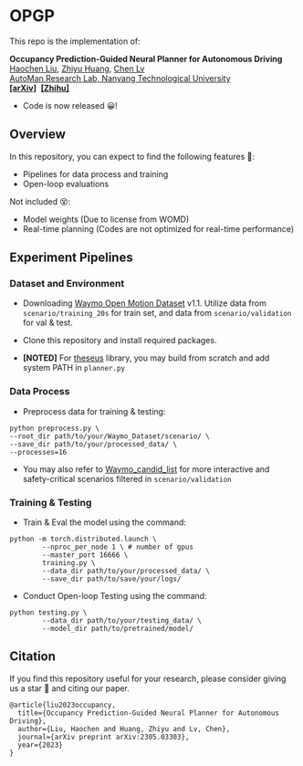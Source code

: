 # OPGP

This repo is the implementation of:

**Occupancy Prediction-Guided Neural Planner for Autonomous Driving**
<br> [Haochen Liu](https://scholar.google.com/citations?user=iizqKUsAAAAJ&hl=en), [Zhiyu Huang](https://mczhi.github.io/),  [Chen Lv](https://scholar.google.com/citations?user=UKVs2CEAAAAJ&hl=en) 
<br> [AutoMan Research Lab, Nanyang Technological University](https://lvchen.wixsite.com/automan)
<br> **[[arXiv]](https://arxiv.org/abs/2305.03303)**&nbsp; **[[Zhihu]](https://zhuanlan.zhihu.com/p/630045890)**&nbsp;

- Code is now released 😀!

## Overview
In this repository, you can expect to find the following features 🤩:
* Pipelines for data process and training
* Open-loop evaluations
  
Not included 😵:
* Model weights (Due to license from WOMD)
* Real-time planning (Codes are not optimized for real-time performance)

## Experiment Pipelines

### Dataset and Environment


- Downloading [Waymo Open Motion Dataset](https://waymo.com/open/download/) v1.1. Utilize data from ```scenario/training_20s``` for train set, and data from ```scenario/validation``` for val & test.

- Clone this repository and install required packages.

- **[NOTED]** For [theseus](https://github.com/facebookresearch/theseus) library, you may build from scratch and add system PATH in ```planner.py```

### Data Process

- Preprocess data for training & testing: 

```
python preprocess.py \
--root_dir path/to/your/Waymo_Dataset/scenario/ \
--save_dir path/to/your/processed_data/ \
--processes=16
```

- You may also refer to [Waymo_candid_list](https://github.com/MCZhi/GameFormer/blob/main/open_loop_planning/waymo_candid_list.csv) for more interactive and safety-critical scenarios filtered in ```scenario/validation```

### Training & Testing

- Train & Eval the model using the command:

```
python -m torch.distributed.launch \
        --nproc_per_node 1 \ # number of gpus
        --master_port 16666 \
        training.py \
        --data_dir path/to/your/processed_data/ \
        --save_dir path/to/save/your/logs/
```

- Conduct Open-loop Testing using the command:

```
python testing.py \
        --data_dir path/to/your/testing_data/ \
        --model_dir path/to/pretrained/model/
```

## Citation
If you find this repository useful for your research, please consider giving us a star &#127775; and citing our paper.

```angular2html
@article{liu2023occupancy,
  title={Occupancy Prediction-Guided Neural Planner for Autonomous Driving},
  author={Liu, Haochen and Huang, Zhiyu and Lv, Chen},
  journal={arXiv preprint arXiv:2305.03303},
  year={2023}
}